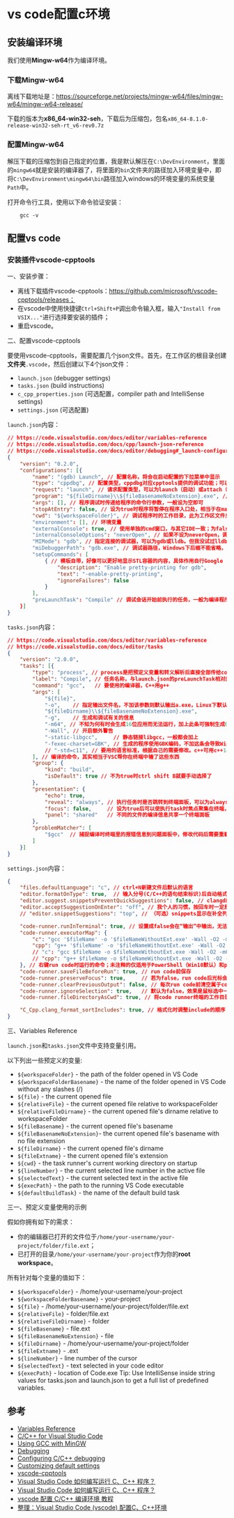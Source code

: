 # vs code配置c环境

## 安装编译环境

我们使用**Mingw-w64**作为编译环境。

### 下载Mingw-w64

离线下载地址是：https://sourceforge.net/projects/mingw-w64/files/mingw-w64/mingw-w64-release/

下载的版本为**x86_64-win32-seh**，下载后为压缩包，包名`x86_64-8.1.0-release-win32-seh-rt_v6-rev0.7z`

### 配置Mingw-w64

解压下载的压缩包到自己指定的位置，我是默认解压在`C:\DevEnvironment`，里面的`mingw64`就是安装的编译器了，将里面的`bin`文件夹的路径加入环境变量中，即将`C:\DevEnvironment\mingw64\bin`路径加入windows的环境变量的系统变量`Path`中。

打开命令行工具，使用以下命令验证安装：

```shell
    gcc -v
```

## 配置vs code

### 安装插件vscode-cpptools

一、安装步骤：

- 离线下载插件vscode-cpptools：https://github.com/microsoft/vscode-cpptools/releases；
- 在vscode中使用快捷键`Ctrl+Shift+P`调出命令输入框，输入`"Install from VSIX..."`进行选择要安装的插件；
- 重启vscode。

二、配置vscode-cpptools

要使用vscode-cpptools，需要配置几个json文件。首先，在工作区的根目录创建**文件夹**`.vscode`，然后创建以下4个json文件：

- `launch.json` (debugger settings)
- `tasks.json` (build instructions)
- `c_cpp_properties.json` (可选配置，compiler path and IntelliSense settings)
- `settings.json` (可选配置)



`launch.json`内容：

```json
// https://code.visualstudio.com/docs/editor/variables-reference
// https://code.visualstudio.com/docs/cpp/launch-json-reference
// https://code.visualstudio.com/docs/editor/debugging#_launch-configurations
{
    "version": "0.2.0",
    "configurations": [{
        "name": "(gdb) Launch", // 配置名称，将会在启动配置的下拉菜单中显示
        "type": "cppdbg", // 配置类型，cppdbg对应cpptools提供的调试功能；可以认为此处只能是cppdbg
        "request": "launch", // 请求配置类型，可以为launch（启动）或attach（附加）
        "program": "${fileDirname}\\${fileBasenameNoExtension}.exe", // 将要进行调试的程序的路径
        "args": [], // 程序调试时传递给程序的命令行参数，一般设为空即可
        "stopAtEntry": false, // 设为true时程序将暂停在程序入口处，相当于在main上打断点
        "cwd": "${workspaceFolder}", // 调试程序时的工作目录，此为工作区文件夹；改成${fileDirname}可变为文件所在目录
        "environment": [], // 环境变量
        "externalConsole": true, // 使用单独的cmd窗口，与其它IDE一致；为false时使用内置终端
        "internalConsoleOptions": "neverOpen", // 如果不设为neverOpen，调试时会跳到“调试控制台”选项卡，你应该不需要对gdb手动输命令吧？
        "MIMode": "gdb", // 指定连接的调试器，可以为gdb或lldb。但我没试过lldb
        "miDebuggerPath": "gdb.exe", // 调试器路径，Windows下后缀不能省略，Linux下则不要
        "setupCommands": [
            { // 模板自带，好像可以更好地显示STL容器的内容，具体作用自行Google
                "description": "Enable pretty-printing for gdb",
                "text": "-enable-pretty-printing",
                "ignoreFailures": false
            }
        ],
        "preLaunchTask": "Compile" // 调试会话开始前执行的任务，一般为编译程序。与tasks.json的label相对应
    }]
}
```

`tasks.json`内容：

```json
// https://code.visualstudio.com/docs/editor/variables-reference
// https://code.visualstudio.com/docs/editor/tasks
{
    "version": "2.0.0",
    "tasks": [{
        "type": "process", // process是把预定义变量和转义解析后直接全部传给command；shell相当于先打开shell再输入命令，所以args还会经过shell再解析一遍
        "label": "Compile", // 任务名称，与launch.json的preLaunchTask相对应
        "command": "gcc",   // 要使用的编译器，C++用g++
        "args": [
            "${file}",
            "-o",    // 指定输出文件名，不加该参数则默认输出a.exe，Linux下默认a.out
            "${fileDirname}\\${fileBasenameNoExtension}.exe",
            "-g",    // 生成和调试有关的信息
            "-m64", // 不知为何有时会生成16位应用而无法运行，加上此条可强制生成64位的
            "-Wall", // 开启额外警告
            "-static-libgcc",     // 静态链接libgcc，一般都会加上
            "-fexec-charset=GBK", // 生成的程序使用GBK编码，不加这条会导致Win下输出中文乱码；繁体系统改成BIG5
            // "-std=c11", // 要用的语言标准，根据自己的需要修改。c++可用c++14
        ], // 编译的命令，其实相当于VSC帮你在终端中输了这些东西
        "group": {
            "kind": "build",
            "isDefault": true // 不为true时ctrl shift B就要手动选择了
        },
        "presentation": {
            "echo": true,
            "reveal": "always", // 执行任务时是否跳转到终端面板，可以为always，silent，never。具体参见VSC的文档
            "focus": false,     // 设为true后可以使执行task时焦点聚集在终端，但对编译C/C++来说，设为true没有意义
            "panel": "shared"   // 不同的文件的编译信息共享一个终端面板
        },
        "problemMatcher": [
            "$gcc"  // 捕捉编译时终端里的报错信息到问题面板中，修改代码后需要重新编译才会再次触发；本来有Lint，再开problemMatcher就有双重报错，但MinGW的Lint效果实在太差了；用Clang可以注释掉
        ]
    }]
}
```

`settings.json`内容：

```json
{
    "files.defaultLanguage": "c", // ctrl+N新建文件后默认的语言
    "editor.formatOnType": true,  // 输入分号(C/C++的语句结束标识)后自动格式化当前这一行的代码
    "editor.suggest.snippetsPreventQuickSuggestions": false, // clangd的snippets有很多的跳转点，不用这个就必须手动触发Intellisense了
    "editor.acceptSuggestionOnEnter": "off", // 我个人的习惯，按回车时一定是真正的换行，只有tab才会接受Intellisense
    // "editor.snippetSuggestions": "top", // （可选）snippets显示在补全列表顶端，默认是inline

    "code-runner.runInTerminal": true, // 设置成false会在“输出”中输出，无法输入
    "code-runner.executorMap": {
        "c": "gcc '$fileName' -o '$fileNameWithoutExt.exe' -Wall -O2 -m64 -lm -static-libgcc -std=c11 -fexec-charset=GBK && &'./$fileNameWithoutExt.exe'",
        "cpp": "g++ '$fileName' -o '$fileNameWithoutExt.exe' -Wall -O2 -m64 -static-libgcc -std=c++14 -fexec-charset=GBK && &'./$fileNameWithoutExt.exe'"
        // "c": "gcc $fileName -o $fileNameWithoutExt.exe -Wall -O2 -m64 -lm -static-libgcc -std=c11 -fexec-charset=GBK && $dir$fileNameWithoutExt.exe",
        // "cpp": "g++ $fileName -o $fileNameWithoutExt.exe -Wall -O2 -m64 -static-libgcc -std=c++14 -fexec-charset=GBK && $dir$fileNameWithoutExt.exe"
    }, // 右键run code时运行的命令；未注释的仅适用于PowerShell（Win10默认）和pwsh，文件名中有空格也可以编译运行；注释掉的适用于cmd（win7默认）、PS和bash，但文件名中有空格时无法运行
    "code-runner.saveFileBeforeRun": true, // run code前保存
    "code-runner.preserveFocus": true,     // 若为false，run code后光标会聚焦到终端上。如果需要频繁输入数据可设为false
    "code-runner.clearPreviousOutput": false, // 每次run code前清空属于code runner的终端消息，默认false
    "code-runner.ignoreSelection": true,   // 默认为false，效果是鼠标选中一块代码后可以单独执行，但C是编译型语言，不适合这样用
    "code-runner.fileDirectoryAsCwd": true, // 将code runner终端的工作目录切换到文件目录再运行，对依赖cwd的程序产生影响；如果为false，executorMap要加cd $dir

    "C_Cpp.clang_format_sortIncludes": true, // 格式化时调整include的顺序（按字母排序）
}
```

三、Variables Reference

`launch.json`和`tasks.json`文件中支持变量引用。

以下列出一些预定义的变量:

- `${workspaceFolder}` - the path of the folder opened in VS Code
- `${workspaceFolderBasename}` - the name of the folder opened in VS Code without any slashes (/)
- `${file}` - the current opened file
- `${relativeFile}` - the current opened file relative to workspaceFolder
- `${relativeFileDirname}` - the current opened file's dirname relative to workspaceFolder
- `${fileBasename}` - the current opened file's basename
- `${fileBasenameNoExtension}`- the current opened file's basename with no file extension
- `${fileDirname}` - the current opened file's dirname
- `${fileExtname}` - the current opened file's extension
- `${cwd}` - the task runner's current working directory on startup
- `${lineNumber}` - the current selected line number in the active file
- `${selectedText}` - the current selected text in the active file
- `${execPath}` - the path to the running VS Code executable
- `${defaultBuildTask}` - the name of the default build task

三一、预定义变量使用的示例

假如你拥有如下的需求：

- 你的编辑器已打开的文件位于`/home/your-username/your-project/folder/file.ext`；
- 已打开的目录`/home/your-username/your-project`作为你的**root workspace**。

所有针对每个变量的值如下：

- `${workspaceFolder}` - /home/your-username/your-project
- `${workspaceFolderBasename}` - your-project
- `${file}` - /home/your-username/your-project/folder/file.ext
- `${relativeFile}` - folder/file.ext
- `${relativeFileDirname}` - folder
- `${fileBasename}` - file.ext
- `${fileBasenameNoExtension}` - file
- `${fileDirname}` - /home/your-username/your-project/folder
- `${fileExtname}` - .ext
- `${lineNumber}` - line number of the cursor
- `${selectedText}` - text selected in your code editor
- `${execPath}` - location of Code.exe
Tip: Use IntelliSense inside string values for tasks.json and launch.json to get a full list of predefined variables.

## 参考

- [Variables Reference](https://code.visualstudio.com/docs/editor/variables-reference)
- [C/C++ for Visual Studio Code](https://code.visualstudio.com/docs/languages/cpp)
- [Using GCC with MinGW](https://code.visualstudio.com/docs/cpp/config-mingw)
- [Debugging](https://code.visualstudio.com/docs/editor/debugging#_launch-configurations)
- [Configuring C/C++ debugging](https://code.visualstudio.com/docs/cpp/launch-json-reference)
- [Customizing default settings](https://code.visualstudio.com/docs/cpp/customize-default-settings-cpp)
- [vscode-cpptools](https://github.com/microsoft/vscode-cpptools)
- [Visual Studio Code 如何编写运行 C、C++ 程序？](https://www.zhihu.com/question/30315894/answer/154979413)
- [Visual Studio Code 如何编写运行 C、C++ 程序？](https://blog.csdn.net/lyw851230/article/details/89352839)
- [vscode 配置 C/C++ 编译环境 教程](https://blog.csdn.net/qq_43041976/article/details/100542557)
- [整理：Visual Studio Code (vscode) 配置C、C++环境](https://blog.csdn.net/bat67/article/details/76095813)
